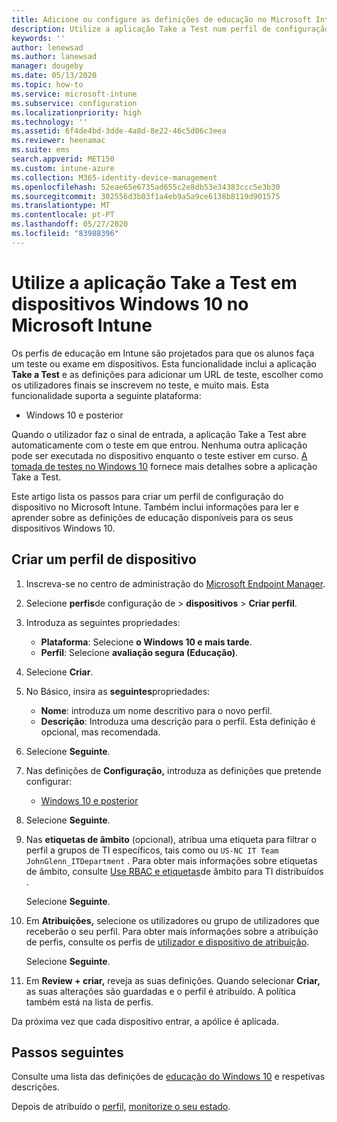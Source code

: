 ```yaml
---
title: Adicione ou configure as definições de educação no Microsoft Intune - Azure [ Microsoft Docs
description: Utilize a aplicação Take a Test num perfil de configuração do dispositivo no Windows 10 e posteriormente em dispositivos no Microsoft Intune. Crie um perfil de configuração utilizando as definições de Educação e introduza um URL de aplicação de teste, escolha como os utilizadores sinuem, monitorizem o ecrã durante o teste e permitam ou previnem sugestões de texto durante o teste.
keywords: ''
author: lenewsad
ms.author: lanewsad
manager: dougeby
ms.date: 05/13/2020
ms.topic: how-to
ms.service: microsoft-intune
ms.subservice: configuration
ms.localizationpriority: high
ms.technology: ''
ms.assetid: 6f4de4bd-3dde-4a8d-8e22-46c5d06c3eea
ms.reviewer: heenamac
ms.suite: ems
search.appverid: MET150
ms.custom: intune-azure
ms.collection: M365-identity-device-management
ms.openlocfilehash: 52eae65e6735ad655c2e8db53e34383ccc5e3b30
ms.sourcegitcommit: 302556d3b03f1a4eb9a5a9ce6138b8119d901575
ms.translationtype: MT
ms.contentlocale: pt-PT
ms.lasthandoff: 05/27/2020
ms.locfileid: "83988396"
---
```

# <a name="use-the-take-a-test-app-on-windows-10-devices-in-microsoft-intune"></a>Utilize a aplicação Take a Test em dispositivos Windows 10 no Microsoft Intune

Os perfis de educação em Intune são projetados para que os alunos faça um teste ou exame em dispositivos. Esta funcionalidade inclui a aplicação **Take a Test** e as definições para adicionar um URL de teste, escolher como os utilizadores finais se inscrevem no teste, e muito mais. Esta funcionalidade suporta a seguinte plataforma:

- Windows 10 e posterior

Quando o utilizador faz o sinal de entrada, a aplicação Take a Test abre automaticamente com o teste em que entrou. Nenhuma outra aplicação pode ser executada no dispositivo enquanto o teste estiver em curso. [A tomada de testes no Windows 10](https://docs.microsoft.com/education/windows/take-tests-in-windows-10) fornece mais detalhes sobre a aplicação Take a Test.

Este artigo lista os passos para criar um perfil de configuração do dispositivo no Microsoft Intune. Também inclui informações para ler e aprender sobre as definições de educação disponíveis para os seus dispositivos Windows 10.

## <a name="create-a-device-profile"></a>Criar um perfil de dispositivo

1. Inscreva-se no centro de administração do [Microsoft Endpoint Manager](https://go.microsoft.com/fwlink/?linkid=2109431).
2. Selecione **perfis**de configuração de  >  **dispositivos**  >  **Criar perfil**.
3. Introduza as seguintes propriedades:

    - **Plataforma**: Selecione **o Windows 10 e mais tarde**.
    - **Perfil**: Selecione **avaliação segura (Educação)**.

4. Selecione **Criar**.
5. No Básico, insira as **seguintes**propriedades:

    - **Nome**: introduza um nome descritivo para o novo perfil.
    - **Descrição**: Introduza uma descrição para o perfil. Esta definição é opcional, mas recomendada.

6. Selecione **Seguinte**.
7. Nas definições de **Configuração,** introduza as definições que pretende configurar:

    - [Windows 10 e posterior](education-settings-windows.md)

8. Selecione **Seguinte**.

9. Nas **etiquetas de âmbito** (opcional), atribua uma etiqueta para filtrar o perfil a grupos de TI específicos, tais como ou `US-NC IT Team` `JohnGlenn_ITDepartment` . Para obter mais informações sobre etiquetas de âmbito, consulte [Use RBAC e etiquetas](../fundamentals/scope-tags.md)de âmbito para TI distribuídos .

    Selecione **Seguinte**.

10. Em **Atribuições,** selecione os utilizadores ou grupo de utilizadores que receberão o seu perfil. Para obter mais informações sobre a atribuição de perfis, consulte os perfis de [utilizador e dispositivo de atribuição](device-profile-assign.md).

    Selecione **Seguinte**.

11. Em **Review + criar,** reveja as suas definições. Quando selecionar **Criar,** as suas alterações são guardadas e o perfil é atribuído. A política também está na lista de perfis.

Da próxima vez que cada dispositivo entrar, a apólice é aplicada.

## <a name="next-steps"></a>Passos seguintes

Consulte uma lista das definições de [educação do Windows 10](education-settings-windows.md) e respetivas descrições.

Depois de atribuído o [perfil,](device-profile-assign.md) [monitorize o seu estado](device-profile-monitor.md).
